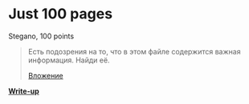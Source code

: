 # Just 100 pages

Stegano, 100 points

> Есть подозрения на то, что в этом файле содержится важная информация. Найди её.
>
> [Вложение](https://yadi.sk/i/WzwKnbqO3LopeU)

**[Write-up](https://github.com/upmlctf/2017-summer/blob/master/just-100-pages/WRITEUP.md)**
